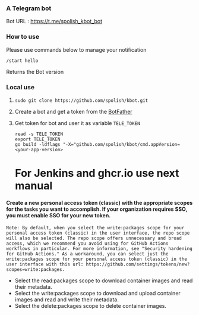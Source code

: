 ### A Telegram bot

Bot URL : https://t.me/spolish_kbot_bot

### How to use

Please use commands below to manage your notification

    /start hello 
 Returns the Bot version

### Local use

1. ```sudo git clone https://github.com/spolish/kbot.git```
2. Create a bot and get a token from the [BotFather](https://t.me/BotFather)
3. Get token for bot and user it as variable `TELE_TOKEN`
    ```
    read -s TELE_TOKEN 
    export TELE_TOKEN
    go build -ldflags "-X="github.com/spolish/kbot/cmd.appVersion=<your-app-version>
   ```


   # For Jenkins and ghcr.io use next manual

#### Create a new personal access token (classic) with the appropriate scopes for the tasks you want to accomplish. If your organization requires SSO, you must enable SSO for your new token.

    Note: By default, when you select the write:packages scope for your personal access token (classic) in the user interface, the repo scope will also be selected. The repo scope offers unnecessary and broad access, which we recommend you avoid using for GitHub Actions workflows in particular. For more information, see "Security hardening for GitHub Actions." As a workaround, you can select just the write:packages scope for your personal access token (classic) in the user interface with this url: https://github.com/settings/tokens/new?scopes=write:packages.
- Select the read:packages scope to download container images and read their metadata.
- Select the write:packages scope to download and upload container images and read and write their metadata.
- Select the delete:packages scope to delete container images.
